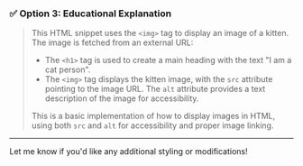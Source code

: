 

### ✅ **Option 3: Educational Explanation**

> This HTML snippet uses the `<img>` tag to display an image of a kitten. The image is fetched from an external URL:
> - The `<h1>` tag is used to create a main heading with the text "I am a cat person".
> - The `<img>` tag displays the kitten image, with the `src` attribute pointing to the image URL. The `alt` attribute provides a text description of the image for accessibility.
> 
> This is a basic implementation of how to display images in HTML, using both `src` and `alt` for accessibility and proper image linking.

---

Let me know if you'd like any additional styling or modifications!






